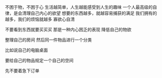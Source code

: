 不困于物，不困于心
生活越简单，人生越能感受到人生的趣味
一个人最高级的自律，是会清理自己内心的欲望
想要的东西越多，就越容易捕获的满足
我们拥有的越多，我们的烦恼就越多
寡欲心自清

不要看到东西就要买买买
那是一种内心困乏的表现
降低自己的物欲

整理自己的房间
然后同一件物品进行一个分类

比如说自己的电脑桌面

要给自己的物品规定一个自己的空间

先不要着急下订单

